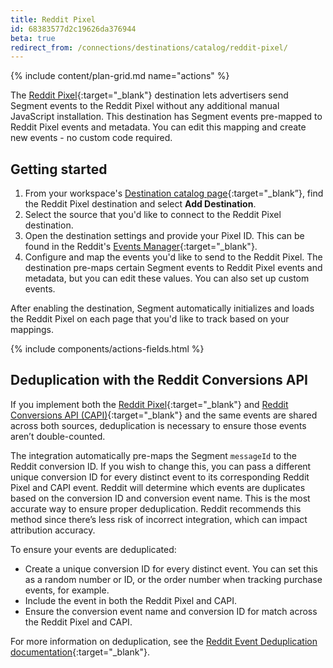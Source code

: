 ```yaml
---
title: Reddit Pixel
id: 68383577d2c19626da376944
beta: true
redirect_from: /connections/destinations/catalog/reddit-pixel/
---
```


{% include content/plan-grid.md name="actions" %}

The [Reddit Pixel](https://business.reddithelp.com/s/article/reddit-pixel){:target="_blank"} destination lets advertisers send Segment events to the Reddit Pixel without any additional manual JavaScript installation. This destination has Segment events pre-mapped to Reddit Pixel events and metadata. You can edit this mapping and create new events - no custom code required.

## Getting started

1. From your workspace's [Destination catalog page](https://app.segment.com/goto-my-workspace/destinations/catalog){:target="_blank”}, find the Reddit Pixel destination and select **Add Destination**.
2. Select the source that you'd like to connect to the Reddit Pixel destination.
3. Open the destination settings and provide your Pixel ID. This can be found in the Reddit's [Events Manager](https://ads.reddit.com/events-manager){:target="_blank"}.
4. Configure and map the events you'd like to send to the Reddit Pixel. The destination pre-maps certain Segment events to Reddit Pixel events and metadata, but you can edit these values. You can also set up custom events.

After enabling the destination, Segment automatically initializes and loads the Reddit Pixel on each page that you'd like to track based on your mappings.


{% include components/actions-fields.html %}

## Deduplication with the Reddit Conversions API

If you implement both the [Reddit Pixel](https://business.reddithelp.com/s/article/reddit-pixel){:target="_blank"} and [Reddit Conversions API (CAPI)](https://business.reddithelp.com/s/article/Conversions-API){:target="_blank"} and the same events are shared across both sources, deduplication is necessary to ensure those events aren’t double-counted.

The integration automatically pre-maps the Segment `messageId` to the Reddit conversion ID. If you wish to change this, you can pass a different unique conversion ID for every distinct event to its corresponding Reddit Pixel and CAPI event. Reddit will determine which events are duplicates based on the conversion ID and conversion event name. This is the most accurate way to ensure proper deduplication. Reddit recommends this method since there’s less risk of incorrect integration, which can impact attribution accuracy.

To ensure your events are deduplicated:
- Create a unique conversion ID for every distinct event. You can set this as a random number or ID, or the order number when tracking purchase events, for example.
- Include the event in both the Reddit Pixel and CAPI.
- Ensure the conversion event name and conversion ID for match across the Reddit Pixel and CAPI.

For more information on deduplication, see the [Reddit Event Deduplication documentation](https://business.reddithelp.com/s/article/event-deduplication){:target="_blank"}.